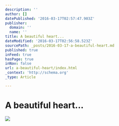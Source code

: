 ```yaml
---
description: ''
author: []
datePublished: '2016-03-17T02:57:47.903Z'
publisher:
  domain: ''
  name: ''
title: A beautiful heart...
dateModified: '2016-03-17T02:56:58.523Z'
sourcePath: _posts/2016-03-17-a-beautiful-heart.md
published: true
inFeed: true
hasPage: true
inNav: false
url: a-beautiful-heart/index.html
_context: 'http://schema.org'
_type: Article

---
```

# A beautiful heart...
![](https://the-grid-user-content.s3-us-west-2.amazonaws.com/afa0aef1-4b13-470a-a6d3-6520036b7e5c.png)